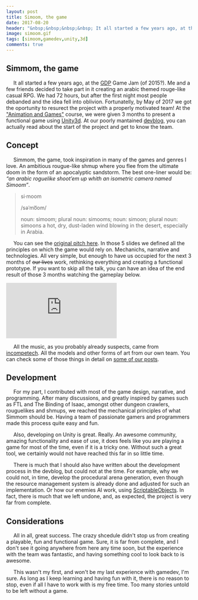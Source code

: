```yaml
---
layout: post
title: Simoom, the game
date: 2017-08-20
header: "&nbsp;&nbsp;&nbsp;&nbsp; It all started a few years ago, at the GDP Game Jam. Simmom, the game, took inspiration in many of the games and genres I love. An ambitious rougue-like shmup where you flee from the ultimate doom in the form of an apocalyptic sandstorm. The best one-liner would be: “an arabic roguelike shoot’em up whith an isometric camera named Simoom”. All in all, great success."
image: simoom.gif
tags: [simoom,gamedev,unity,3d]
comments: true
---
```


## Simmom, the game

&nbsp;&nbsp;&nbsp;&nbsp; It all started a few years ago, at the [GDP](http://gdpufrj.wikia.com/wiki/GDP) Game Jam (of 2015?). Me and a few friends decided to take part in it creating an arabic themed rouge-like casual RPG. We had 72 hours, but after the first night most people debanded and the idea fell into oblivion. Fortunatelly, by May of 2017 we got the oportunity to resurect the project with a properly motivated team! At the ["Animation and Games"](http://www.lcg.ufrj.br/~marroquim/courses/cos600/index.php) course, we were given 3 months to present a functional game using [Unity3d](https://unity3d.com/). At our poorly mantained [devblog](https://simoom-dev.github.io/blog/), you can actually read about the start of the project and get to know the team.

## Concept

&nbsp;&nbsp;&nbsp;&nbsp; Simmom, the game, took inspiration in many of the games and genres I love. An ambitious rougue-like shmup where you flee from the ultimate doom in the form of an apocalyptic sandstorm. The best one-liner would be: *“an arabic roguelike shoot’em up whith an isometric camera named Simoom”*.

> si·moom
>
> /səˈmo͞om/
>
> noun: simoom; plural noun: simooms; noun: simoon; plural noun: simoons
a hot, dry, dust-laden wind blowing in the desert, especially in Arabia.

&nbsp;&nbsp;&nbsp;&nbsp; You can see the [original pitch here](https://speakerdeck.com/pboueke/simoom-mvp-1). In those 5 slides we defined all the principles on which the game would rely on. Mechanichs, narrative and technologies.  All very simple, but enough to have us occupied for the next 3 months of ~~our lives~~ work, rethinking everything and creating a functional prototype. If you want to skip all the talk, you can have an idea of the end result of those 3 months watching the gameplay below.

<div class="videoWrapper">
  <iframe src="https://www.youtube.com/embed/MnLTP0E21lk" frameborder="0" allowfullscreen></iframe>
</div>

&nbsp;&nbsp;&nbsp;&nbsp; All the music, as you probably already suspects, came from [incompetech](https://incompetech.com/). All the models and other forms of art from our own team. You can check some of those things in detail on [some of our posts](https://simoom-dev.github.io/blog/).

## Development

&nbsp;&nbsp;&nbsp;&nbsp; For my part, I contributed with most of the game design, narrative, and programming. After many discussions, and greatly inspired by games such as FTL and The Binding of Isaac, amongst other dungeon crawlers, rouguelikes and shmups, we reached the mechanical principles of what Simmom should be. Having a team of passionate gamers and programmers made this process quite easy and fun.

&nbsp;&nbsp;&nbsp;&nbsp; Also, developing on Unity is great. Really. An awesome community, amazing functionality and ease of use, it does feels like you are playing a game for most of the time, even if it is a tricky one. Without such a great tool, we certainly would not have reached this far in so little time.

&nbsp;&nbsp;&nbsp;&nbsp; There is much that I should also have written about the development process in the devblog, but could not at the time. For example, why we could not, in time, develop the procedural arena generation, even though the resource management system is already done and adjusted for such an implementation. Or how our enemies AI work, using [ScriptableObjects](https://docs.unity3d.com/ScriptReference/ScriptableObject.html). In fact, there is much that we left undone, and, as expected, the project is very far from complete.

## Considerations

&nbsp;&nbsp;&nbsp;&nbsp; All in all, great success. The crazy shcedule didn't stop us from creating a playable, fun and functional game. Sure, it is far from complete, and I don't see it going anywhere from here any time soon, but the experience with the team was fantastic, and having something cool to look back to is awesome.

&nbsp;&nbsp;&nbsp;&nbsp; This wasn't my first, and won't be my last experience with gamedev, I'm sure. As long as I keep learning and having fun with it, there is no reason to stop, even if all I have to work with is my free time. Too many stories untold to be left without a game.

